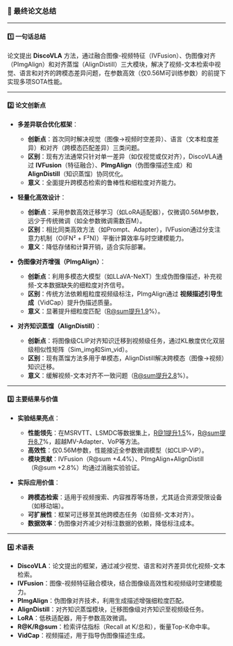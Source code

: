 ### 📄 最终论文总结  

---  

#### 1️⃣ 一句话总结  
论文提出 **DiscoVLA** 方法，通过融合图像-视频特征（IVFusion）、伪图像对齐（PImgAlign）和对齐蒸馏（AlignDistill）三大模块，解决了视频-文本检索中视觉、语言和对齐的跨模态差异问题，在参数高效（仅0.56M可训练参数）的前提下实现多项SOTA性能。  

---  

#### 2️⃣ 论文创新点  
- **多差异联合优化框架**：  
  - **创新点**：首次同时解决视觉（图像→视频时空差异）、语言（文本粒度差异）和对齐（跨模态匹配差异）三类问题。  
  - **区别**：现有方法通常只针对单一差异（如仅视觉或仅对齐），DiscoVLA通过 **IVFusion**（特征融合）、**PImgAlign**（伪图像描述生成）和 **AlignDistill**（知识蒸馏）协同优化。  
  - **意义**：全面提升跨模态检索的鲁棒性和细粒度对齐能力。  

- **轻量化高效设计**：  
  - **创新点**：采用参数高效迁移学习（如LoRA适配器），仅微调0.56M参数，远少于传统微调（如全参数微调需数百M）。  
  - **区别**：相比同类高效方法（如Prompt、Adapter），IVFusion通过分支注意力机制（O(FN² + F²N)）平衡计算效率与时空建模能力。  
  - **意义**：降低存储和计算开销，适合实际部署。  

- **伪图像对齐增强（PImgAlign）**：  
  - **创新点**：利用多模态大模型（如LLaVA-NeXT）生成伪图像描述，补充视频-文本数据缺失的细粒度对齐信号。  
  - **区别**：传统方法依赖粗粒度视频级标注，PImgAlign通过 **视频描述引导生成**（VidCap）提升伪描述质量。  
  - **意义**：显著提升细粒度匹配（R@sum提升1.9%）。  

- **对齐知识蒸馏（AlignDistill）**：  
  - **创新点**：将图像级CLIP对齐知识迁移到视频级任务，通过KL散度优化双层级相似性矩阵（Sim_img和Sim_vid）。  
  - **区别**：现有蒸馏方法多用于单模态，AlignDistill解决跨模态（图像→视频）知识迁移。  
  - **意义**：缓解视频-文本对齐不一致问题（R@sum提升2.8%）。  

---  

#### 3️⃣ 主要结果与价值  
- **实验结果亮点**：  
  - **性能领先**：在MSRVTT、LSMDC等数据集上，R@1提升1.5%，R@sum提升8.7%，超越MV-Adapter、VoP等方法。  
  - **高效性**：仅0.56M参数，性能接近全参数微调模型（如CLIP-ViP）。  
  - **模块贡献**：IVFusion（R@sum +4.4%）、PImgAlign+AlignDistill（R@sum +2.8%）均通过消融实验验证。  

- **实际应用价值**：  
  - **跨模态检索**：适用于视频搜索、内容推荐等场景，尤其适合资源受限设备（如移动端）。  
  - **可扩展性**：框架可迁移至其他跨模态任务（如音频-文本对齐）。  
  - **数据效率**：伪图像对齐减少对标注数据的依赖，降低标注成本。  

---  

#### 4️⃣ 术语表  
- **DiscoVLA**：论文提出的框架，通过减少视觉、语言和对齐差异优化视频-文本检索。  
- **IVFusion**：图像-视频特征融合模块，结合图像级高效性和视频级时空建模能力。  
- **PImgAlign**：伪图像对齐技术，利用生成描述增强细粒度匹配。  
- **AlignDistill**：对齐知识蒸馏模块，迁移图像级对齐知识至视频级任务。  
- **LoRA**：低秩适配器，用于参数高效微调。  
- **R@K/R@sum**：检索评估指标（Recall at K/总和），衡量Top-K命中率。  
- **VidCap**：视频描述，用于指导伪图像描述生成。